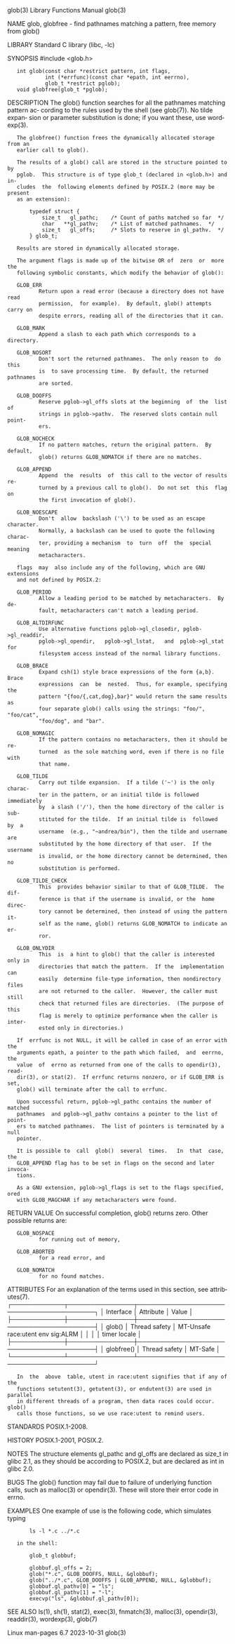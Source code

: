 glob(3)                    Library Functions Manual                    glob(3)

NAME
       glob,  globfree  -  find pathnames matching a pattern, free memory from
       glob()

LIBRARY
       Standard C library (libc, -lc)

SYNOPSIS
       #include <glob.h>

       int glob(const char *restrict pattern, int flags,
                int (*errfunc)(const char *epath, int eerrno),
                glob_t *restrict pglob);
       void globfree(glob_t *pglob);

DESCRIPTION
       The glob() function searches for all the pathnames matching pattern ac‐
       cording to the rules used by the shell (see glob(7)).  No tilde  expan‐
       sion  or  parameter  substitution is done; if you want these, use word‐
       exp(3).

       The globfree() function frees the dynamically allocated storage from an
       earlier call to glob().

       The results of a glob() call are stored in the structure pointed to  by
       pglob.  This structure is of type glob_t (declared in <glob.h>) and in‐
       cludes  the  following elements defined by POSIX.2 (more may be present
       as an extension):

           typedef struct {
               size_t   gl_pathc;    /* Count of paths matched so far  */
               char   **gl_pathv;    /* List of matched pathnames.  */
               size_t   gl_offs;     /* Slots to reserve in gl_pathv.  */
           } glob_t;

       Results are stored in dynamically allocated storage.

       The argument flags is made up of the bitwise OR of  zero  or  more  the
       following symbolic constants, which modify the behavior of glob():

       GLOB_ERR
              Return upon a read error (because a directory does not have read
              permission,  for example).  By default, glob() attempts carry on
              despite errors, reading all of the directories that it can.

       GLOB_MARK
              Append a slash to each path which corresponds to a directory.

       GLOB_NOSORT
              Don't sort the returned pathnames.  The only reason to  do  this
              is  to save processing time.  By default, the returned pathnames
              are sorted.

       GLOB_DOOFFS
              Reserve pglob->gl_offs slots at the beginning  of  the  list  of
              strings in pglob->pathv.  The reserved slots contain null point‐
              ers.

       GLOB_NOCHECK
              If no pattern matches, return the original pattern.  By default,
              glob() returns GLOB_NOMATCH if there are no matches.

       GLOB_APPEND
              Append  the  results  of  this call to the vector of results re‐
              turned by a previous call to glob().  Do not set  this  flag  on
              the first invocation of glob().

       GLOB_NOESCAPE
              Don't  allow  backslash ('\') to be used as an escape character.
              Normally, a backslash can be used to quote the following charac‐
              ter, providing a mechanism  to  turn  off  the  special  meaning
              metacharacters.

       flags  may  also include any of the following, which are GNU extensions
       and not defined by POSIX.2:

       GLOB_PERIOD
              Allow a leading period to be matched by metacharacters.  By  de‐
              fault, metacharacters can't match a leading period.

       GLOB_ALTDIRFUNC
              Use alternative functions pglob->gl_closedir, pglob->gl_readdir,
              pglob->gl_opendir,   pglob->gl_lstat,   and  pglob->gl_stat  for
              filesystem access instead of the normal library functions.

       GLOB_BRACE
              Expand csh(1) style brace expressions of the form {a,b}.   Brace
              expressions  can  be  nested.  Thus, for example, specifying the
              pattern "{foo/{,cat,dog},bar}" would return the same results  as
              four separate glob() calls using the strings: "foo/", "foo/cat",
              "foo/dog", and "bar".

       GLOB_NOMAGIC
              If the pattern contains no metacharacters, then it should be re‐
              turned  as the sole matching word, even if there is no file with
              that name.

       GLOB_TILDE
              Carry out tilde expansion.  If a tilde ('~') is the only charac‐
              ter in the pattern, or an initial tilde is followed  immediately
              by  a slash ('/'), then the home directory of the caller is sub‐
              stituted for the tilde.  If an initial tilde is  followed  by  a
              username  (e.g., "~andrea/bin"), then the tilde and username are
              substituted by the home directory of that user.  If the username
              is invalid, or the home directory cannot be determined, then  no
              substitution is performed.

       GLOB_TILDE_CHECK
              This  provides behavior similar to that of GLOB_TILDE.  The dif‐
              ference is that if the username is invalid, or the  home  direc‐
              tory cannot be determined, then instead of using the pattern it‐
              self as the name, glob() returns GLOB_NOMATCH to indicate an er‐
              ror.

       GLOB_ONLYDIR
              This  is  a hint to glob() that the caller is interested only in
              directories that match the pattern.  If the  implementation  can
              easily  determine file-type information, then nondirectory files
              are not returned to the caller.  However, the caller must  still
              check that returned files are directories.  (The purpose of this
              flag is merely to optimize performance when the caller is inter‐
              ested only in directories.)

       If  errfunc is not NULL, it will be called in case of an error with the
       arguments epath, a pointer to the path which failed,  and  eerrno,  the
       value  of  errno as returned from one of the calls to opendir(3), read‐
       dir(3), or stat(2).  If errfunc returns nonzero, or if GLOB_ERR is set,
       glob() will terminate after the call to errfunc.

       Upon successful return, pglob->gl_pathc contains the number of  matched
       pathnames  and pglob->gl_pathv contains a pointer to the list of point‐
       ers to matched pathnames.  The list of pointers is terminated by a null
       pointer.

       It is possible to  call  glob()  several  times.   In  that  case,  the
       GLOB_APPEND flag has to be set in flags on the second and later invoca‐
       tions.

       As a GNU extension, pglob->gl_flags is set to the flags specified, ored
       with GLOB_MAGCHAR if any metacharacters were found.

RETURN VALUE
       On  successful completion, glob() returns zero.  Other possible returns
       are:

       GLOB_NOSPACE
              for running out of memory,

       GLOB_ABORTED
              for a read error, and

       GLOB_NOMATCH
              for no found matches.

ATTRIBUTES
       For an explanation of the terms  used  in  this  section,  see  attrib‐
       utes(7).
       ┌────────────┬───────────────┬────────────────────────────────────────┐
       │ Interface  │ Attribute     │ Value                                  │
       ├────────────┼───────────────┼────────────────────────────────────────┤
       │ glob()     │ Thread safety │ MT-Unsafe race:utent env sig:ALRM      │
       │            │               │ timer locale                           │
       ├────────────┼───────────────┼────────────────────────────────────────┤
       │ globfree() │ Thread safety │ MT-Safe                                │
       └────────────┴───────────────┴────────────────────────────────────────┘

       In  the  above  table, utent in race:utent signifies that if any of the
       functions setutent(3), getutent(3), or endutent(3) are used in parallel
       in different threads of a program, then data races could occur.  glob()
       calls those functions, so we use race:utent to remind users.

STANDARDS
       POSIX.1-2008.

HISTORY
       POSIX.1-2001, POSIX.2.

NOTES
       The structure elements gl_pathc and gl_offs are declared as  size_t  in
       glibc  2.1, as they should be according to POSIX.2, but are declared as
       int in glibc 2.0.

BUGS
       The glob() function may fail due  to  failure  of  underlying  function
       calls,  such  as malloc(3) or opendir(3).  These will store their error
       code in errno.

EXAMPLES
       One example of use is the following code, which simulates typing

           ls -l *.c ../*.c

       in the shell:

           glob_t globbuf;

           globbuf.gl_offs = 2;
           glob("*.c", GLOB_DOOFFS, NULL, &globbuf);
           glob("../*.c", GLOB_DOOFFS | GLOB_APPEND, NULL, &globbuf);
           globbuf.gl_pathv[0] = "ls";
           globbuf.gl_pathv[1] = "-l";
           execvp("ls", &globbuf.gl_pathv[0]);

SEE ALSO
       ls(1), sh(1),  stat(2),  exec(3),  fnmatch(3),  malloc(3),  opendir(3),
       readdir(3), wordexp(3), glob(7)

Linux man-pages 6.7               2023-10-31                           glob(3)
